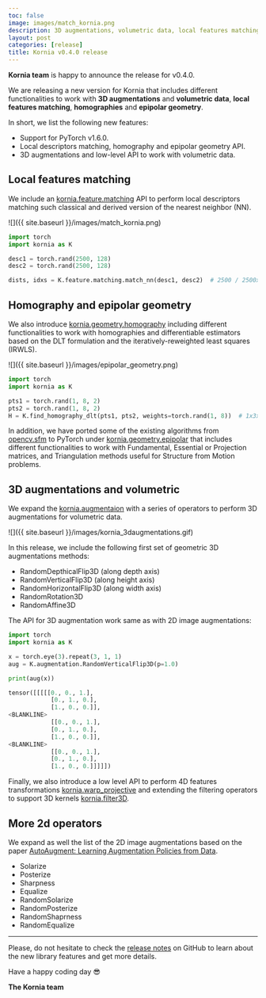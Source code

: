 ```yaml
---
toc: false
image: images/match_kornia.png
description: 3D augmentations, volumetric data, local features matching, homographies and epipolar geometry.
layout: post
categories: [release]
title: Kornia v0.4.0 release
---
```


**Kornia team** is happy to announce the release for v0.4.0.

We are releasing a new version for Kornia that includes different functionalities to work with **3D augmentations** and **volumetric data**, **local features matching**, **homographies** and **epipolar geometry**.

In short, we list the following new features:

- Support for PyTorch v1.6.0.
- Local descriptors matching, homography and epipolar geometry API.
- 3D augmentations and low-level API to work with volumetric data.

## Local features matching

We include an [kornia.feature.matching](https://kornia.readthedocs.io/en/latest/feature.html#matching) API to perform local descriptors matching such classical and derived version of the nearest neighbor (NN).

![]({{ site.baseurl }}/images/match_kornia.png)


```python
import torch
import kornia as K

desc1 = torch.rand(2500, 128)
desc2 = torch.rand(2500, 128)

dists, idxs = K.feature.matching.match_nn(desc1, desc2)  # 2500 / 2500x2
```

## Homography and epipolar geometry

We also introduce [kornia.geometry.homography](https://kornia.readthedocs.io/en/latest/geometry.homography.html) including different functionalities to work with homographies and differentiable estimators based on the DLT formulation and the iteratively-reweighted least squares (IRWLS).

![]({{ site.baseurl }}/images/epipolar_geometry.png)

```python
import torch
import kornia as K

pts1 = torch.rand(1, 8, 2)
pts2 = torch.rand(1, 8, 2)
H = K.find_homography_dlt(pts1, pts2, weights=torch.rand(1, 8))  # 1x3x3
```

In addition, we have ported some of the existing algorithms from [opencv.sfm](https://docs.opencv.org/master/d8/d8c/group__sfm.html) to PyTorch under [kornia.geometry.epipolar](https://kornia.readthedocs.io/en/latest/geometry.epipolar.html) that includes different functionalities to work with Fundamental, Essential or Projection matrices, and Triangulation methods useful for Structure from Motion problems.

## 3D augmentations and volumetric

We expand the [kornia.augmentaion](https://kornia.readthedocs.io/en/latest/augmentation.html) with a series of operators to perform 3D augmentations for volumetric data.

![]({{ site.baseurl }}/images/kornia_3daugmentations.gif)

In this release, we include the following first set of geometric 3D augmentations methods:

- RandomDepthicalFlip3D (along depth axis)
- RandomVerticalFlip3D (along height axis)
- RandomHorizontalFlip3D (along width axis)
- RandomRotation3D
- RandomAffine3D

The API for 3D augmentation work same as with 2D image augmentations:

```python
import torch
import kornia as K

x = torch.eye(3).repeat(3, 1, 1)
aug = K.augmentation.RandomVerticalFlip3D(p=1.0)

print(aug(x))

tensor([[[[[0., 0., 1.],
            [0., 1., 0.],
            [1., 0., 0.]],
<BLANKLINE>
            [[0., 0., 1.],
            [0., 1., 0.],
            [1., 0., 0.]],
<BLANKLINE>
            [[0., 0., 1.],
            [0., 1., 0.],
            [1., 0., 0.]]]]])
```

Finally, we also introduce a low level API to perform 4D features transformations [kornia.warp_projective](https://kornia.readthedocs.io/en/latest/geometry.transform.html#kornia.geometry.transform.warp_projective) and extending the filtering operators to support 3D kernels [kornia.filter3D](https://kornia.readthedocs.io/en/latest/filters.html#kornia.filters.filter3D).

## More 2d operators

We expand as well the list of the 2D image augmentations based on the paper [AutoAugment: Learning Augmentation Policies from Data](https://arxiv.org/pdf/1805.09501.pdf).

- Solarize
- Posterize
- Sharpness
- Equalize
- RandomSolarize
- RandomPosterize
- RandomShaprness
- RandomEqualize

-----

Please, do not hesitate to check the [release notes](https://github.com/kornia/kornia/releases/tag/v0.4.0) on GitHub to learn about the new library features and get more details. 

Have a happy coding day :sunglasses:

**The Kornia team**

